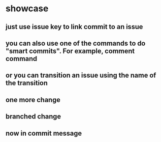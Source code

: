 # showcase
## just use issue key to link commit to an issue
## you can also use one of the commands to do "smart commits". For example, comment command
## or you can transition an issue using the name of the transition
## one more change

## branched change
## now in commit message

